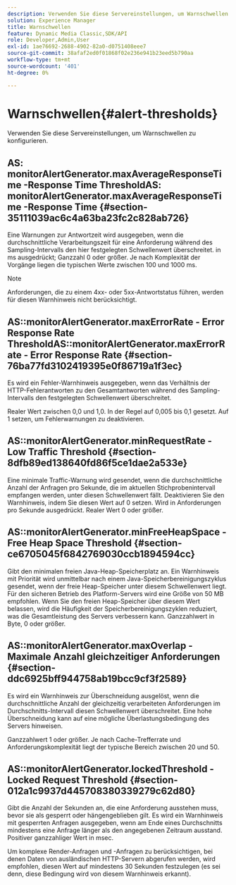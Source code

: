 ```yaml
---
description: Verwenden Sie diese Servereinstellungen, um Warnschwellen zu konfigurieren.
solution: Experience Manager
title: Warnschwellen
feature: Dynamic Media Classic,SDK/API
role: Developer,Admin,User
exl-id: 1ae76692-2688-4902-82a0-d0751408eee7
source-git-commit: 38afaf2ed0f01868f02e236e941b23eed5b790aa
workflow-type: tm+mt
source-wordcount: '401'
ht-degree: 0%

---
```


# Warnschwellen{#alert-thresholds}

Verwenden Sie diese Servereinstellungen, um Warnschwellen zu konfigurieren.

## AS: monitorAlertGenerator.maxAverageResponseTime -Response Time ThresholdAS: monitorAlertGenerator.maxAverageResponseTime -Response Time {#section-35111039ac6c4a63ba23fc2c828ab726}

Eine Warnungen zur Antwortzeit wird ausgegeben, wenn die durchschnittliche Verarbeitungszeit für eine Anforderung während des Sampling-Intervalls den hier festgelegten Schwellenwert überschreitet. in ms ausgedrückt; Ganzzahl 0 oder größer. Je nach Komplexität der Vorgänge liegen die typischen Werte zwischen 100 und 1000 ms.

>[!NOTE]
>
>Anforderungen, die zu einem 4xx- oder 5xx-Antwortstatus führen, werden für diesen Warnhinweis nicht berücksichtigt.

## AS::monitorAlertGenerator.maxErrorRate - Error Response Rate ThresholdAS::monitorAlertGenerator.maxErrorRate - Error Response Rate {#section-76ba77fd3102419395e0f86719a1f3ec}

Es wird ein Fehler-Warnhinweis ausgegeben, wenn das Verhältnis der HTTP-Fehlerantworten zu den Gesamtantworten während des Sampling-Intervalls den festgelegten Schwellenwert überschreitet.

Realer Wert zwischen 0,0 und 1,0. In der Regel auf 0,005 bis 0,1 gesetzt. Auf 1 setzen, um Fehlerwarnungen zu deaktivieren.

## AS::monitorAlertGenerator.minRequestRate - Low Traffic Threshold {#section-8dfb89ed138640fd86f5ce1dae2a533e}

Eine minimale Traffic-Warnung wird gesendet, wenn die durchschnittliche Anzahl der Anfragen pro Sekunde, die im aktuellen Stichprobenintervall empfangen werden, unter diesen Schwellenwert fällt. Deaktivieren Sie den Warnhinweis, indem Sie diesen Wert auf 0 setzen. Wird in Anforderungen pro Sekunde ausgedrückt. Realer Wert 0 oder größer.

## AS::monitorAlertGenerator.minFreeHeapSpace -Free Heap Space Threshold {#section-ce6705045f6842769030ccb1894594cc}

Gibt den minimalen freien Java-Heap-Speicherplatz an. Ein Warnhinweis mit Priorität wird unmittelbar nach einem Java-Speicherbereinigungszyklus gesendet, wenn der freie Heap-Speicher unter diesem Schwellenwert liegt. Für den sicheren Betrieb des Platform-Servers wird eine Größe von 50 MB empfohlen. Wenn Sie den freien Heap-Speicher über diesem Wert belassen, wird die Häufigkeit der Speicherbereinigungszyklen reduziert, was die Gesamtleistung des Servers verbessern kann. Ganzzahlwert in Byte, 0 oder größer.

## AS::monitorAlertGenerator.maxOverlap - Maximale Anzahl gleichzeitiger Anforderungen {#section-ddc6925bff944758ab19bcc9cf3f2589}

Es wird ein Warnhinweis zur Überschneidung ausgelöst, wenn die durchschnittliche Anzahl der gleichzeitig verarbeiteten Anforderungen im Durchschnitts-Intervall diesen Schwellenwert überschreitet. Eine hohe Überschneidung kann auf eine mögliche Überlastungsbedingung des Servers hinweisen.

Ganzzahlwert 1 oder größer. Je nach Cache-Trefferrate und Anforderungskomplexität liegt der typische Bereich zwischen 20 und 50.

## AS::monitorAlertGenerator.lockedThreshold - Locked Request Threshold {#section-012a1c9937d445708380339279c62d80}

Gibt die Anzahl der Sekunden an, die eine Anforderung ausstehen muss, bevor sie als gesperrt oder hängengeblieben gilt. Es wird ein Warnhinweis mit gesperrten Anfragen ausgegeben, wenn am Ende eines Durchschnitts mindestens eine Anfrage länger als den angegebenen Zeitraum ausstand. Positiver ganzzahliger Wert in msec.

Um komplexe Render-Anfragen und -Anfragen zu berücksichtigen, bei denen Daten von ausländischen HTTP-Servern abgerufen werden, wird empfohlen, diesen Wert auf mindestens 30 Sekunden festzulegen (es sei denn, diese Bedingung wird von diesem Warnhinweis erkannt).
